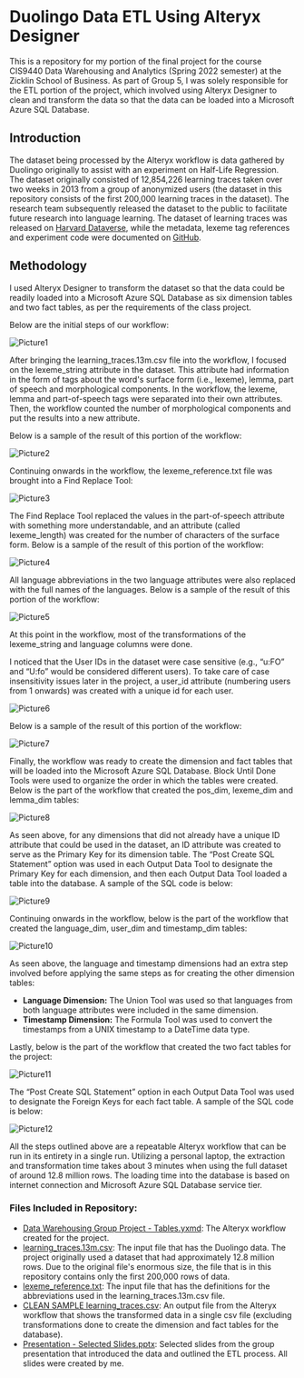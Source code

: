 # Duolingo Data ETL Using Alteryx Designer

This is a repository for my portion of the final project for the course CIS9440 Data Warehousing and Analytics (Spring 2022 semester) at the Zicklin School of Business. As part of Group 5, I was solely responsible for the ETL portion of the project, which involved using Alteryx Designer to clean and transform the data so that the data can be loaded into a Microsoft Azure SQL Database.

## Introduction

The dataset being processed by the Alteryx workflow is data gathered by Duolingo originally to assist with an experiment on Half-Life Regression. The dataset originally consisted of 12,854,226 learning traces taken over two weeks in 2013 from a group of anonymized users (the dataset in this repository consists of the first 200,000 learning traces in the dataset). The research team subsequently released the dataset to the public to facilitate future research into language learning. The dataset of learning traces was released on <a href="https://dataverse.harvard.edu/dataset.xhtml?persistentId=doi:10.7910/DVN/N8XJME">Harvard Dataverse</a>, while the metadata, lexeme tag references and experiment code were documented on <a href="https://github.com/duolingo/halflife-regression">GitHub</a>. 

## Methodology

I used Alteryx Designer to transform the dataset so that the data could be readily loaded into a Microsoft Azure SQL Database as six dimension tables and two fact tables, as per the requirements of the class project. 

Below are the initial steps of our workflow:

 ![Picture1](https://user-images.githubusercontent.com/94913441/181410951-de7774aa-3407-4bce-85eb-e610fc657ffc.png)

After bringing the learning_traces.13m.csv file into the workflow, I focused on the lexeme_string attribute in the dataset. This attribute had information in the form of tags about the word's surface form (i.e., lexeme), lemma, part of speech and morphological components. In the workflow, the lexeme, lemma and part-of-speech tags were separated into their own attributes. Then, the workflow counted the number of morphological components and put the results into a new attribute.

Below is a sample of the result of this portion of the workflow:
 
![Picture2](https://user-images.githubusercontent.com/94913441/181411016-ac65484b-54ad-46af-b709-c209f33e1af1.png)

Continuing onwards in the workflow, the lexeme_reference.txt file was brought into a Find Replace Tool:

![Picture3](https://user-images.githubusercontent.com/94913441/181411097-d51fabcd-f08f-49c1-9e0f-49e558f658c9.png)

The Find Replace Tool replaced the values in the part-of-speech attribute with something more understandable, and an attribute (called lexeme_length) was created for the number of characters of the surface form. Below is a sample of the result of this portion of the workflow:
 
![Picture4](https://user-images.githubusercontent.com/94913441/181411253-0f6da3bc-b634-4ec3-b83d-73c0c78bfa2f.png)

All language abbreviations in the two language attributes were also replaced with the full names of the languages. Below is a sample of the result of this portion of the workflow:

![Picture5](https://user-images.githubusercontent.com/94913441/181411731-3d686532-3fea-4d58-92ff-710326494630.png)

At this point in the workflow, most of the transformations of the lexeme_string and language columns were done. 
 
I noticed that the User IDs in the dataset were case sensitive (e.g., “u:FO” and “U:fo” would be considered different users). To take care of case insensitivity issues later in the project, a user_id attribute (numbering users from 1 onwards) was created with a unique id for each user.

 ![Picture6](https://user-images.githubusercontent.com/94913441/181411972-0fa572c8-5911-4bbb-bb52-4802738bc80d.png)

Below is a sample of the result of this portion of the workflow:
 
![Picture7](https://user-images.githubusercontent.com/94913441/181412029-670ed01b-dc60-46a1-9c86-48ecb17d1d1c.png)

Finally, the workflow was ready to create the dimension and fact tables that will be loaded into the Microsoft Azure SQL Database. Block Until Done Tools were used to organize the order in which the tables were created. Below is the part of the workflow that created the pos_dim, lexeme_dim and lemma_dim tables:

![Picture8](https://user-images.githubusercontent.com/94913441/181412191-9f62380e-1f29-4b0d-96bd-6052f6007331.png)
 
As seen above, for any dimensions that did not already have a unique ID attribute that could be used in the dataset, an ID attribute was created to serve as the Primary Key for its dimension table. The “Post Create SQL Statement” option was used in each Output Data Tool to designate the Primary Key for each dimension, and then each Output Data Tool loaded a table into the database. A sample of the SQL code is below:

![Picture9](https://user-images.githubusercontent.com/94913441/181412634-0c1519bd-0f8c-4eec-ad2c-8b4792079599.png)
 
Continuing onwards in the workflow, below is the part of the workflow that created the language_dim, user_dim and timestamp_dim tables: 

![Picture10](https://user-images.githubusercontent.com/94913441/181413010-9065237c-f825-434e-b22d-f2c9efed71c7.png)

As seen above, the language and timestamp dimensions had an extra step involved before applying the same steps as for creating the other dimension tables:

<ul>
<li><b>Language Dimension:</b> The Union Tool was used so that languages from both language attributes were included in the same dimension.</li>
<li><b>Timestamp Dimension:</b> The Formula Tool was used to convert the timestamps from a UNIX timestamp to a DateTime data type.</li>
</ul>

Lastly, below is the part of the workflow that created the two fact tables for the project:

![Picture11](https://user-images.githubusercontent.com/94913441/181413557-b6e4d140-8132-4b36-8d37-290165a3bdd1.png)
 
The “Post Create SQL Statement” option in each Output Data Tool was used to designate the Foreign Keys for each fact table. A sample of the SQL code is below:

 ![Picture12](https://user-images.githubusercontent.com/94913441/181413850-508a9829-0f2e-47a1-8dea-05185b94c3c7.png)

All the steps outlined above are a repeatable Alteryx workflow that can be run in its entirety in a single run. Utilizing a personal laptop, the extraction and transformation time takes about 3 minutes when using the full dataset of around 12.8 million rows. The loading time into the database is based on internet connection and Microsoft Azure SQL Database service tier. 

### Files Included in Repository:

<ul>
<li><a href="https://github.com/VKwongData/Duolingo/blob/main/Data%20Warehousing%20Group%20Project%20-%20Tables.yxmd">Data Warehousing Group Project - Tables.yxmd</a>: The Alteryx workflow created for the project.</li>
<li><a href="https://github.com/VKwongData/Duolingo/blob/main/learning_traces.13m.csv">learning_traces.13m.csv</a>: The input file that has the Duolingo data. The project originally used a dataset that had approximately 12.8 million rows. Due to the original file's enormous size, the file that is in this repository contains only the first 200,000 rows of data.</li>
<li><a href="https://github.com/VKwongData/Duolingo/blob/main/lexeme_reference.txt">lexeme_reference.txt</a>: The input file that has the definitions for the abbreviations used in the learning_traces.13m.csv file.
<li><a href="https://github.com/VKwongData/Duolingo/blob/main/CLEAN%20SAMPLE%20learning_traces.csv">CLEAN SAMPLE learning_traces.csv</a>: An output file from the Alteryx workflow that shows the transformed data in a single csv file (excluding transformations done to create the dimension and fact tables for the database).</li>
<li><a href="https://github.com/VKwongData/Duolingo/blob/main/Presentation%20-%20Selected%20Slides.pptx">Presentation - Selected Slides.pptx</a>: Selected slides from the group presentation that introduced the data and outlined the ETL process. All slides were created by me.</li>
</ul>
